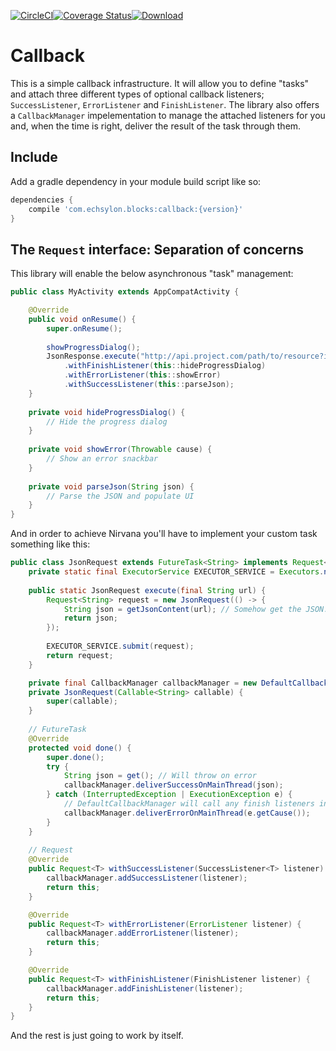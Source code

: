 [![CircleCI](https://circleci.com/gh/echsylon/blocks-callback.svg?style=shield)](https://circleci.com/gh/echsylon/blocks-callback)[![Coverage Status](https://coveralls.io/repos/github/echsylon/blocks-callback/badge.svg)](https://coveralls.io/github/echsylon/blocks-callback)[![Download](https://api.bintray.com/packages/echsylon/maven/callback/images/download.svg)](https://bintray.com/echsylon/maven/callback/_latestVersion)
# Callback
This is a simple callback infrastructure. It will allow you to define "tasks" and attach three different types of optional callback listeners; `SuccessListener`, `ErrorListener` and `FinishListener`. The library also offers a `CallbackManager` impelementation to manage the attached listeners for you and, when the time is right, deliver the result of the task through them.

## Include
Add a gradle dependency in your module build script like so:
```groovy
dependencies {
    compile 'com.echsylon.blocks:callback:{version}'
}
```

## The `Request` interface: Separation of concerns
This library will enable the below asynchronous "task" management:

```java
public class MyActivity extends AppCompatActivity {

    @Override
    public void onResume() {
        super.onResume();
        
        showProgressDialog();
        JsonResponse.execute("http://api.project.com/path/to/resource?id=123")
            .withFinishListener(this::hideProgressDialog)
            .withErrorListener(this::showError)
            .withSuccessListener(this::parseJson);
    }
    
    private void hideProgressDialog() {
        // Hide the progress dialog
    }
    
    private void showError(Throwable cause) {
        // Show an error snackbar
    }
    
    private void parseJson(String json) {
        // Parse the JSON and populate UI
    }
}
```

And in order to achieve Nirvana you'll have to implement your custom task something like this:

```java
public class JsonRequest extends FutureTask<String> implements Request<String> {
    private static final ExecutorService EXECUTOR_SERVICE = Executors.newFixedThreadPool(5);
    
    public static JsonRequest execute(final String url) {
        Request<String> request = new JsonRequest(() -> {
            String json = getJsonContent(url); // Somehow get the JSON. Heavy work.
            return json;
        });
        
        EXECUTOR_SERVICE.submit(request);
        return request;
    }

    private final CallbackManager callbackManager = new DefaultCallbackManager();
    private JsonRequest(Callable<String> callable) {
        super(callable);
    }
    
    // FutureTask
    @Override
    protected void done() {
        super.done();
        try {
            String json = get(); // Will throw on error
            callbackManager.deliverSuccessOnMainThread(json);
        } catch (InterruptedException | ExecutionException e) {
            // DefaultCallbackManager will call any finish listeners internally.
            callbackManager.deliverErrorOnMainThread(e.getCause());
        }
    }
    
    // Request
    @Override
    public Request<T> withSuccessListener(SuccessListener<T> listener) {
        callbackManager.addSuccessListener(listener);
        return this;
    }

    @Override
    public Request<T> withErrorListener(ErrorListener listener) {
        callbackManager.addErrorListener(listener);
        return this;
    }

    @Override
    public Request<T> withFinishListener(FinishListener listener) {
        callbackManager.addFinishListener(listener);
        return this;
    }
}
```

And the rest is just going to work by itself.
